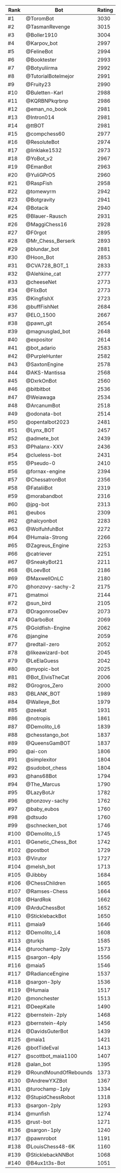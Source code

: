 Rank|Bot|Rating
---|---|---
#1|@ToromBot|3030
#2|@TasmanRevenge|3015
#3|@Boller1910|3004
#4|@Karpov_bot|2997
#5|@FelineBot|2994
#6|@Booktester|2993
#7|@Botyuliirma|2992
#8|@TutorialBotelmejor|2991
#9|@Fruity23|2990
#10|@Buletten-Karl|2988
#11|@KQRBNPkqrbnp|2986
#12|@eman_no_book|2981
#13|@Intron014|2981
#14|@ttBOT|2981
#15|@compchess60|2977
#16|@ResoluteBot|2974
#17|@linklake1532|2973
#18|@YoBot_v2|2967
#19|@EmanBot|2963
#20|@YuliGPrO5|2960
#21|@RaspFish|2958
#22|@tomewyrm|2942
#23|@Botgravity|2941
#24|@Botacik|2940
#25|@Blauer-Rausch|2931
#26|@MaggiChess16|2928
#27|@F0rgot|2895
#28|@Mr_Chess_Berserk|2893
#29|@blundar_bot|2881
#30|@Hoon_Bot|2853
#31|@CVA728_BOT_1|2833
#32|@Alehkine_cat|2777
#33|@cheeseNet|2773
#34|@FlixBot|2773
#35|@KingfishX|2723
#36|@buffFishNet|2684
#37|@ELO_1500|2667
#38|@pawn_git|2654
#39|@magnusglad_bot|2648
#40|@expositor|2614
#41|@bot_adario|2583
#42|@PurpleHunter|2582
#43|@SaxtonEngine|2578
#44|@AKS-Mantissa|2568
#45|@DxrkOnBot|2560
#46|@bitbitbot|2536
#47|@Weiawaga|2534
#48|@ArcanumBot|2518
#49|@odonata-bot|2514
#50|@opentalbot2023|2481
#51|@Lynx_BOT|2457
#52|@admete_bot|2439
#53|@Phalanx-XXV|2436
#54|@clueless-bot|2431
#55|@Pseudo-0|2410
#56|@fornax-engine|2394
#57|@ChessatronBot|2356
#58|@FataliiBot|2319
#59|@morabandbot|2316
#60|@jpg-bot|2313
#61|@eubos|2309
#62|@halcyonbot|2283
#63|@WolfuhfuhBot|2272
#64|@Humaia-Strong|2266
#65|@Zagreus_Engine|2253
#66|@catriever|2251
#67|@SneakyBot21|2211
#68|@LoevBot|2186
#69|@MaxwellOnLC|2180
#70|@honzovy-sachy-2|2175
#71|@matmoi|2144
#72|@sun_bird|2105
#73|@DragonroseDev|2073
#74|@GarboBot|2069
#75|@Goldfish-Engine|2062
#76|@jangine|2059
#77|@redtail-zero|2052
#78|@likeawizard-bot|2045
#79|@LeElaGuess|2042
#80|@myopic-bot|2025
#81|@Bot_ElvisTheCat|2006
#82|@Grogros_Zero|2000
#83|@BLANK_BOT|1989
#84|@Walleye_Bot|1979
#85|@zeekat|1931
#86|@notropis|1861
#87|@Demolito_L6|1839
#88|@chesstango_bot|1837
#89|@QueensGamBOT|1837
#90|@ai-con|1806
#91|@simplexitor|1804
#92|@sudobot_chess|1804
#93|@hans68Bot|1794
#94|@The_Marcus|1790
#95|@LazyBotJr|1782
#96|@honzovy-sachy|1762
#97|@baby_eubos|1760
#98|@dtsudo|1760
#99|@schnecken_bot|1746
#100|@Demolito_L5|1745
#101|@Genetic_Chess_Bot|1742
#102|@postbot|1729
#103|@Virutor|1727
#104|@melsh_bot|1713
#105|@Jibbby|1684
#106|@ChessChildren|1665
#107|@Ramses-Chess|1664
#108|@HardRok|1662
#109|@ArduChessBot|1652
#110|@SticklebackBot|1650
#111|@maia9|1646
#112|@Demolito_L4|1608
#113|@turkjs|1585
#114|@turochamp-2ply|1573
#115|@sargon-4ply|1556
#116|@maia5|1546
#117|@RadianceEngine|1537
#118|@sargon-3ply|1536
#119|@Humaia|1517
#120|@monchester|1513
#121|@DeepKalle|1490
#122|@bernstein-2ply|1468
#123|@bernstein-4ply|1456
#124|@DavidsGuterBot|1439
#125|@maia1|1421
#126|@botTideEval|1413
#127|@scottbot_maia1100|1407
#128|@alan_bot|1395
#129|@RoundMoundOfRebounds|1373
#130|@AndrewYXZBot|1367
#131|@turochamp-1ply|1334
#132|@StupidChessRobot|1318
#133|@sargon-2ply|1293
#134|@munfish|1274
#135|@rust-bot|1271
#136|@sargon-1ply|1240
#137|@pawnrobot|1191
#138|@LouisChess48-6K|1160
#139|@SticklebackNNBot|1068
#140|@B4ux1t3s-Bot|1051
